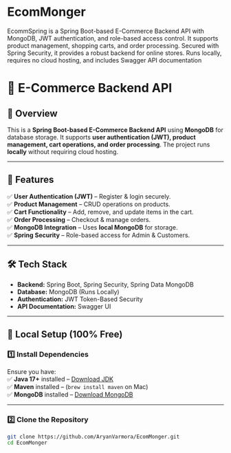 # EcomMonger
EcommSpring is a Spring Boot-based E-Commerce Backend API with MongoDB, JWT authentication, and role-based access control. It supports product management, shopping carts, and order processing. Secured with Spring Security, it provides a robust backend for online stores. Runs locally, requires no cloud hosting, and includes Swagger API documentation
# 🛒 E-Commerce Backend API

## 🚀 Overview
This is a **Spring Boot-based E-Commerce Backend API** using **MongoDB** for database storage. It supports **user authentication (JWT), product management, cart operations, and order processing**. The project runs **locally** without requiring cloud hosting.  

---

## 📌 Features
✅ **User Authentication (JWT)** – Register & login securely.  
✅ **Product Management** – CRUD operations on products.  
✅ **Cart Functionality** – Add, remove, and update items in the cart.  
✅ **Order Processing** – Checkout & manage orders.  
✅ **MongoDB Integration** – Uses **local MongoDB** for storage.  
✅ **Spring Security** – Role-based access for Admin & Customers.  

---

## 🛠️ Tech Stack
- **Backend:** Spring Boot, Spring Security, Spring Data MongoDB  
- **Database:** MongoDB (Runs Locally)  
- **Authentication:** JWT Token-Based Security  
- **API Documentation:** Swagger UI  

---

## 🚀 Local Setup (100% Free)
### **1️⃣ Install Dependencies**
Ensure you have:  
✅ **Java 17+** installed – [Download JDK](https://adoptium.net/)  
✅ **Maven** installed – (`brew install maven` on Mac)  
✅ **MongoDB** installed – [Download MongoDB](https://www.mongodb.com/try/download/community)  

---

### **2️⃣ Clone the Repository**
```sh
git clone https://github.com/AryanVarmora/EcomMonger.git
cd EcomMonger
